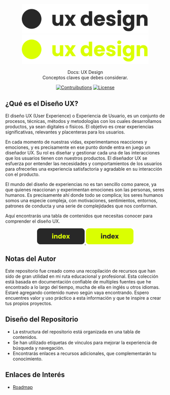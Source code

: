 <p align="center">
  <a href="https://github.com/tyronejosee/docs_ux_design#gh-light-mode-only" target="_blank">
    <img src="./.github/logo-light.svg" alt="logo-light" width="400">
  </a>
  <a href="https://github.com/tyronejosee/docs_ux_design#gh-dark-mode-only" target="_blank">
    <img src="./.github/logo-dark.svg" alt="logo-dark" width="400">
  </a>
</p>

<p align="center">
  Docs: UX Design <br>
  Conceptos claves que debes considerar.
<p>

<p align="center">
    <a href="#"><img src="https://img.shields.io/badge/contributions-yes-blue" alt="Contruibutions"></a>
    <a href="https://github.com/tyronejosee/roadmap_ux_design/blob/main/LICENSE"><img src="https://img.shields.io/badge/license-MIT-green" alt="License"></a>
</p>

## ¿Qué es el Diseño UX?

El diseño UX (User Experience) o Experiencia de Usuario, es un conjunto de procesos, técnicas, métodos y metodologías con los cuales desarrollamos productos, ya sean digitales o físicos. El objetivo es crear experiencias significativas, relevantes y placenteras para los usuarios.

En cada momento de nuestras vidas, experimentamos reacciones y emociones, y es precisamente en ese punto donde entra en juego un diseñador UX. Su rol es diseñar y gestionar cada una de las interacciones que los usuarios tienen con nuestros productos. El diseñador UX se esfuerza por entender las necesidades y comportamientos de los usuarios para ofrecerles una experiencia satisfactoria y agradable en su interacción con el producto.

El mundo del diseño de experiencias no es tan sencillo como parece, ya que quienes reaccionan y experimentan emociones son las personas, seres humanos. Es precisamente ahí donde todo se complica; los seres humanos somos una especie compleja, con motivaciones, sentimientos, entornos, patrones de conducta y una serie de complejidades que nos conforman.

Aquí encontrarás una tabla de contenidos que necesitas conocer para comprender el diseño UX.

<p align="center">
  <a href="https://github.com/tyronejosee/docs_ux_design/blob/main/docs/spa/index.md#gh-light-mode-only" target="_blank">
    <img src="./assets/buttom_index_light.svg" alt="logo-light" width="150">
  </a>
  <a href="https://github.com/tyronejosee/docs_ux_design/blob/main/docs/spa/index.md#gh-dark-mode-only" target="_blank">
    <img src="./assets/buttom_index_dark.svg" alt="logo-dark" width="150">
  </a>
</p>

## Notas del Autor

Este repositorio fue creado como una recopilación de recursos que han sido de gran utilidad en mi ruta educacional y profesional. Esta colección está basada en documentación confiable de multiples fuentes que he encontrado a lo largo del tiempo, mucha de ella en inglés u otros idiomas. Estaré agregando contenido nuevo según vaya encontrando. Espero encuentres valor y uso práctico a esta información y que te inspire a crear tus propios proyectos.

## Diseño del Repositorio

- La estructura del repositorio está organizada en una tabla de contenidos.
- Se han utilizado etiquetas de vínculos para mejorar la experiencia de búsqueda y navegación.
- Encontrarás enlaces a recursos adicionales, que complementarán tu conocimiento.

## Enlaces de Interés

- [Roadmap](https://roadmap.sh/)
